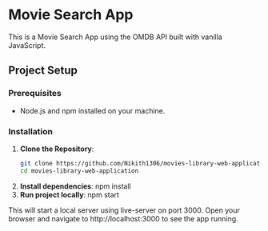 # Movie Search App

This is a Movie Search App using the OMDB API built with vanilla JavaScript.

## Project Setup

### Prerequisites

- Node.js and npm installed on your machine.

### Installation

1. **Clone the Repository**:
   ```bash
   git clone https://github.com/Nikith1306/movies-library-web-application.git
   cd movies-library-web-application
2. **Install dependencies**:
   npm install
3. **Run project locally**:
   npm start

This will start a local server using live-server on port 3000. Open your browser and navigate to http://localhost:3000 to see the app running.


